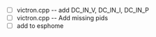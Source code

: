 - [ ] victron.cpp -- add DC_IN_V, DC_IN_I, DC_IN_P
- [ ] victron.cpp -- Add missing pids
- [ ] add to esphome
